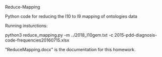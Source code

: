Reduce-Mapping

Python code for reducing the I10 to I9 mapping of ontologies data

Running insturctions:

python3 reduce_mapping.py -m ../2018_I10gem.txt -c 2015-pdd-diagnosis-code-frequencies20160715.xlsx

"ReduceMapping.docx" is the documentation for this homework.

